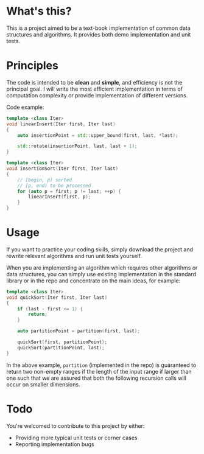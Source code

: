 # What's this?
This is a project aimed to be a text-book implementation of common data structures and algorithms. It provides both demo implementation and unit tests.

# Principles
The code is intended to be **clean** and **simple**, and efficiency is not the principal goal. I will write the most efficient implementation in terms of computation complexity or provide implementation of different versions.

Code example:

```cpp
template <class Iter>
void linearInsert(Iter first, Iter last)
{
    auto insertionPoint = std::upper_bound(first, last, *last);

    std::rotate(insertionPoint, last, last + 1);
}

template <class Iter>
void insertionSort(Iter first, Iter last)
{
    // [begin, p) sorted
    // [p, end) to be processed
    for (auto p = first; p != last; ++p) {
        linearInsert(first, p);
    }
}
```

# Usage
If you want to practice your coding skills, simply download the project and rewrite relevant algorithms and run unit tests yourself.

When you are implementing an algorithm which requires other algorithms or data structures, you can simply use existing implementation in the standard library or in the repo and concentrate on the main ideas, for example:

```c++
template <class Iter>
void quickSort(Iter first, Iter last)
{
    if (last - first <= 1) {
        return;
    }

    auto partitionPoint = partition(first, last);

    quickSort(first, partitionPoint);
    quickSort(partitionPoint, last);
}
```

In the above example, `partition` (implemented in the repo) is guaranteed to return two non-empty ranges if the length of the input range if larger than one such that we are assured that both the following recursion calls will occur on smaller dimensions.

# Todo
You're welcomed to contribute to this project by either:

+ Providing more typical unit tests or corner cases
+ Reporting implementation bugs